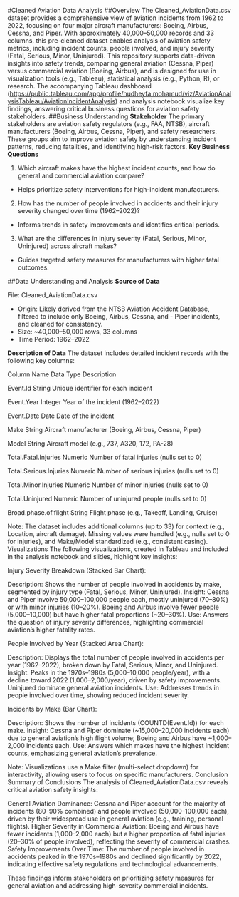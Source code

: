 #Cleaned Aviation Data Analysis
##Overview
The Cleaned_AviationData.csv dataset provides a comprehensive view of aviation incidents from 1962 to 2022, focusing on four major aircraft manufacturers: Boeing, Airbus, Cessna, and Piper. With approximately 40,000–50,000 records and 33 columns, this pre-cleaned dataset enables analysis of aviation safety metrics, including incident counts, people involved, and injury severity (Fatal, Serious, Minor, Uninjured). This repository supports data-driven insights into safety trends, comparing general aviation (Cessna, Piper) versus commercial aviation (Boeing, Airbus), and is designed for use in visualization tools (e.g., Tableau), statistical analysis (e.g., Python, R), or research. The accompanying Tableau dashboard (https://public.tableau.com/app/profile/hudheyfa.mohamud/viz/AviationAnalysisTableau/AviationIncidentAnalysis) and analysis notebook visualize key findings, answering critical business questions for aviation safety stakeholders.
##Business Understanding
**Stakeholder**
The primary stakeholders are aviation safety regulators (e.g., FAA, NTSB), aircraft manufacturers (Boeing, Airbus, Cessna, Piper), and safety researchers. These groups aim to improve aviation safety by understanding incident patterns, reducing fatalities, and identifying high-risk factors.
**Key Business Questions**

1. Which aircraft makes have the highest incident counts, and how do general and commercial aviation compare?
 - Helps prioritize safety interventions for high-incident manufacturers.


2. How has the number of people involved in accidents and their injury severity changed over time (1962–2022)?
 - Informs trends in safety improvements and identifies critical periods.


3. What are the differences in injury severity (Fatal, Serious, Minor, Uninjured) across aircraft makes?
 - Guides targeted safety measures for manufacturers with higher fatal outcomes.



##Data Understanding and Analysis
**Source of Data**

File: Cleaned_AviationData.csv
 - Origin: Likely derived from the NTSB Aviation Accident Database, filtered to include only Boeing, Airbus, Cessna, and  - Piper incidents, and cleaned for consistency.
 - Size: ~40,000–50,000 rows, 33 columns
 - Time Period: 1962–2022

**Description of Data**
The dataset includes detailed incident records with the following key columns:



Column Name  Data Type    Description

Event.Id     String       Unique identifier for each incident


Event.Year
Integer
Year of the incident (1962–2022)


Event.Date
Date
Date of the incident


Make
String
Aircraft manufacturer (Boeing, Airbus, Cessna, Piper)


Model
String
Aircraft model (e.g., 737, A320, 172, PA-28)


Total.Fatal.Injuries
Numeric
Number of fatal injuries (nulls set to 0)


Total.Serious.Injuries
Numeric
Number of serious injuries (nulls set to 0)


Total.Minor.Injuries
Numeric
Number of minor injuries (nulls set to 0)


Total.Uninjured
Numeric
Number of uninjured people (nulls set to 0)


Broad.phase.of.flight
String
Flight phase (e.g., Takeoff, Landing, Cruise)


Note: The dataset includes additional columns (up to 33) for context (e.g., Location, aircraft damage). Missing values were handled (e.g., nulls set to 0 for injuries), and Make/Model standardized (e.g., consistent casing).
Visualizations
The following visualizations, created in Tableau and included in the analysis notebook and slides, highlight key insights:

Injury Severity Breakdown (Stacked Bar Chart):

Description: Shows the number of people involved in accidents by make, segmented by injury type (Fatal, Serious, Minor, Uninjured).
Insight: Cessna and Piper involve 50,000–100,000 people each, mostly uninjured (70–80%) or with minor injuries (10–20%). Boeing and Airbus involve fewer people (5,000–10,000) but have higher fatal proportions (~20–30%).
Use: Answers the question of injury severity differences, highlighting commercial aviation’s higher fatality rates.


People Involved by Year (Stacked Area Chart):

Description: Displays the total number of people involved in accidents per year (1962–2022), broken down by Fatal, Serious, Minor, and Uninjured.
Insight: Peaks in the 1970s–1980s (5,000–10,000 people/year), with a decline toward 2022 (1,000–2,000/year), driven by safety improvements. Uninjured dominate general aviation incidents.
Use: Addresses trends in people involved over time, showing reduced incident severity.


Incidents by Make (Bar Chart):

Description: Shows the number of incidents (COUNTD(Event.Id)) for each make.
Insight: Cessna and Piper dominate (~15,000–20,000 incidents each) due to general aviation’s high flight volume; Boeing and Airbus have ~1,000–2,000 incidents each.
Use: Answers which makes have the highest incident counts, emphasizing general aviation’s prevalence.



Note: Visualizations use a Make filter (multi-select dropdown) for interactivity, allowing users to focus on specific manufacturers.
Conclusion
Summary of Conclusions
The analysis of Cleaned_AviationData.csv reveals critical aviation safety insights:

General Aviation Dominance: Cessna and Piper account for the majority of incidents (80–90% combined) and people involved (50,000–100,000 each), driven by their widespread use in general aviation (e.g., training, personal flights).
Higher Severity in Commercial Aviation: Boeing and Airbus have fewer incidents (1,000–2,000 each) but a higher proportion of fatal injuries (20–30% of people involved), reflecting the severity of commercial crashes.
Safety Improvements Over Time: The number of people involved in accidents peaked in the 1970s–1980s and declined significantly by 2022, indicating effective safety regulations and technological advancements.

These findings inform stakeholders on prioritizing safety measures for general aviation and addressing high-severity commercial incidents.
